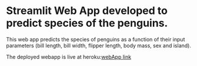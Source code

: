 #  Streamlit Web App developed to predict species of the penguins.
 This web app predicts the species of penguins as a function of their input parameters (bill length, bill width, flipper length, body mass, sex and island).
 
 The deployed webapp is live at heroku:[webApp link](https://penguinsclassification.herokuapp.com/)
